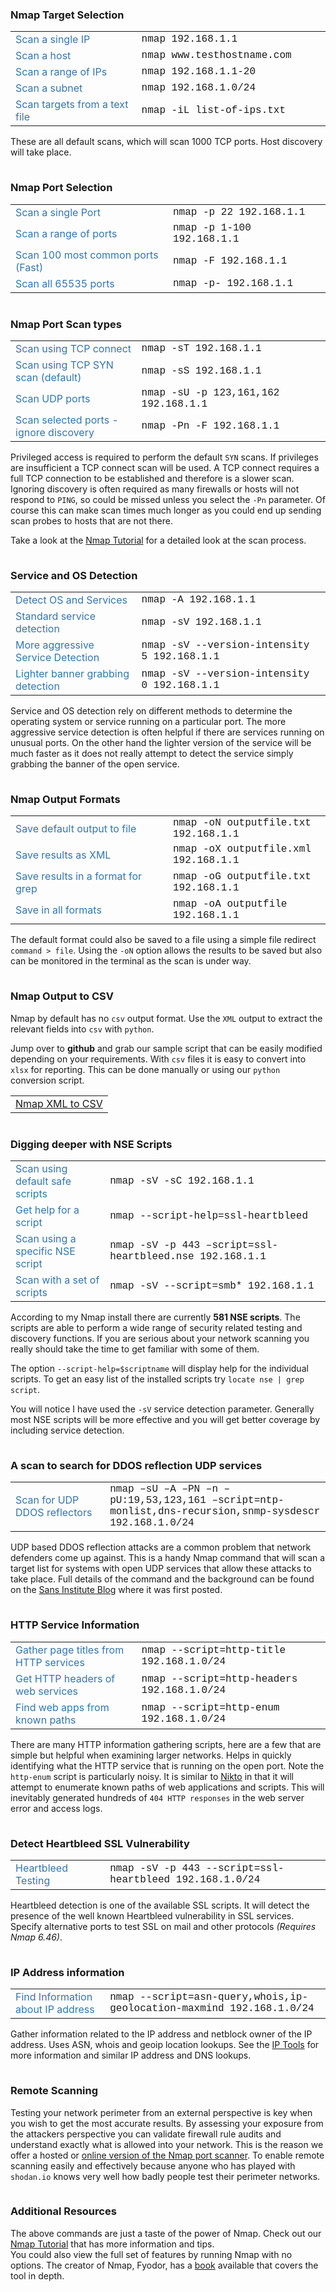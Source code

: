 
<h3>Nmap Target Selection</h3>
<table class="table table-condensed">
<tr class="btx-table-body-row btx-s-bg-bg">
<td style="color:#3276B1; width: 40%;">Scan a single IP</td>
<td style='font-family: "Courier 10 Pitch", Courier, monospace;'>nmap 192.168.1.1</td>
</tr>
<tr>
<td style="color:#3276B1; width: 40%;">Scan a host</td>
<td style='font-family: "Courier 10 Pitch", Courier, monospace;'>nmap www.testhostname.com</td>
<tr class="btx-table-body-row btx-s-bg-bg">
<td  style="color:#3276B1; width: 40%;">Scan a range of IPs</td>
<td style='font-family: "Courier 10 Pitch", Courier, monospace;'>nmap 192.168.1.1-20</td>
</tr>
<tr>
<td style="color:#3276B1; width: 40%;">Scan a subnet</td>
<td style='font-family: "Courier 10 Pitch", Courier, monospace;'>nmap 192.168.1.0/24</td>
</tr>
<tr class="btx-table-body-row btx-s-bg-bg">
<td style="color:#3276B1; width: 40%;">Scan targets from a text file</td>
<td style='font-family: "Courier 10 Pitch", Courier, monospace;'>nmap -iL list-of-ips.txt</td>
</tr>
</table>
<p>These are all default scans, which will scan 1000 TCP ports. Host discovery will take place.</p>
<div class="btx-col-12">
<div class="btx-item js-item-divider btx-divider btx-divider--single btx-center-align">
<div class="btx-divider-line btx-p-border-bg btx-p-border-border" style="width:100%; height:1px;"></div>
</div>
</div>
<p><a id="portselection"></a></p>
<h3>Nmap Port Selection</h3>
<table class="table table-condensed">
<tr class="btx-table-body-row btx-s-bg-bg">
<td style="color:#3276B1; width: 50%;">Scan a single Port</td>
<td style='font-family: "Courier 10 Pitch", Courier, monospace;'>nmap -p 22 192.168.1.1</td>
</tr>
<tr>
<td style="color:#3276B1; width: 50%;">Scan a range of ports</td>
<td style='font-family: "Courier 10 Pitch", Courier, monospace;'>nmap -p 1-100 192.168.1.1</td>
<tr class="btx-table-body-row btx-s-bg-bg">
<td  style="color:#3276B1; width: 50%;">Scan 100 most common ports (Fast)</td>
<td style='font-family: "Courier 10 Pitch", Courier, monospace;'>nmap -F 192.168.1.1</td>
</tr>
<tr>
<td style="color:#3276B1; width: 40%;">Scan all 65535 ports</td>
<td style='font-family: "Courier 10 Pitch", Courier, monospace;'>nmap -p- 192.168.1.1</td>
</tr>
</table>
<div class="btx-col-12">
<div class="btx-item js-item-divider btx-divider btx-divider--single btx-center-align">
<div class="btx-divider-line btx-p-border-bg btx-p-border-border" style="width:100%; height:1px;"></div>
</div>
</div>
<p><a id="scantypes"></a></p>
<h3>Nmap Port Scan types</h3>
<table class="table table-condensed">
<tr class="btx-table-body-row btx-s-bg-bg">
<td style="color:#3276B1; width: 40%;">Scan using TCP connect</td>
<td style='font-family: "Courier 10 Pitch", Courier, monospace;'>nmap -sT 192.168.1.1</td>
</tr>
<tr>
<td style="color:#3276B1; width: 40%;">Scan using TCP SYN scan (default)</td>
<td style='font-family: "Courier 10 Pitch", Courier, monospace;'>nmap -sS 192.168.1.1</td>
<tr class="btx-table-body-row btx-s-bg-bg">
<td  style="color:#3276B1; width: 40%;">Scan UDP ports</td>
<td style='font-family: "Courier 10 Pitch", Courier, monospace;'>nmap -sU -p 123,161,162 192.168.1.1</td>
</tr>
<tr>
<td style="color:#3276B1; width: 40%;">Scan selected ports - ignore discovery</td>
<td style='font-family: "Courier 10 Pitch", Courier, monospace;'>nmap -Pn -F 192.168.1.1</td>
</tr>
</table>
<p>Privileged access is required to perform the default <code>SYN</code> scans. If privileges are insufficient a TCP connect scan will be used. A TCP connect requires a full TCP connection to be established and therefore is a slower scan. Ignoring discovery is often required as many firewalls or hosts will not respond to <code>PING</code>, so could be missed unless you select the <code>-Pn</code> parameter. Of course this can make scan times much longer as you could end up sending scan probes to hosts that are not there.</p>
<p>Take a look at the <a href="/nmap-tutorial/">Nmap Tutorial</a> for a detailed look at the scan process.</p>
<div class="btx-col-12">
<div class="btx-item js-item-divider btx-divider btx-divider--single btx-center-align">
<div class="btx-divider-line btx-p-border-bg btx-p-border-border" style="width:100%; height:1px;"></div>
</div>
</div>
<p><a id="servicedetection"></a></p>
<h3>Service and OS Detection</h3>
<table class="table table-condensed">
<tr class="btx-table-body-row btx-s-bg-bg">
<td style="color:#3276B1; width: 40%;">Detect OS and Services</td>
<td style='font-family: "Courier 10 Pitch", Courier, monospace;'>nmap -A 192.168.1.1</td>
</tr>
<tr>
<td style="color:#3276B1; width: 40%;">Standard service detection</td>
<td style='font-family: "Courier 10 Pitch", Courier, monospace;'>nmap -sV 192.168.1.1</td>
<tr class="btx-table-body-row btx-s-bg-bg">
<td  style="color:#3276B1; width: 40%;">More aggressive Service Detection</td>
<td style='font-family: "Courier 10 Pitch", Courier, monospace;'>nmap -sV --version-intensity 5 192.168.1.1</td>
</tr>
<tr>
<td style="color:#3276B1; width: 40%;">Lighter banner grabbing detection</td>
<td style='font-family: "Courier 10 Pitch", Courier, monospace;'>nmap -sV --version-intensity 0 192.168.1.1</td>
</tr>
</table>
<p>Service and OS detection rely on different methods to determine the operating system or service running on a particular port. The more aggressive service detection is often helpful if there are services running on unusual ports. On the other hand the lighter version of the service will be much faster as it does not really attempt to detect the service simply grabbing the banner of the open service.</p>
<div class="btx-col-12">
<div class="btx-item js-item-divider btx-divider btx-divider--single btx-center-align">
<div class="btx-divider-line btx-p-border-bg btx-p-border-border" style="width:100%; height:1px;"></div>
</div>
</div>
<p><a id="outputformats"></a></p>
<h3>Nmap Output Formats</h3>
<table class="table table-condensed">
<tr class="btx-table-body-row btx-s-bg-bg">
<td style="color:#3276B1; width: 50%;">Save default output to file</td>
<td style='font-family: "Courier 10 Pitch", Courier, monospace;'>nmap -oN outputfile.txt 192.168.1.1</td>
</tr>
<tr>
<td style="color:#3276B1; width: 50%;">Save results as XML</td>
<td style='font-family: "Courier 10 Pitch", Courier, monospace;'>nmap -oX outputfile.xml 192.168.1.1</td>
<tr class="btx-table-body-row btx-s-bg-bg">
<td  style="color:#3276B1; width: 50%;">Save results in a format for grep</td>
<td style='font-family: "Courier 10 Pitch", Courier, monospace;'>nmap -oG outputfile.txt 192.168.1.1</td>
</tr>
<tr>
<td style="color:#3276B1; width: 50%;">Save in all formats</td>
<td style='font-family: "Courier 10 Pitch", Courier, monospace;'>nmap -oA outputfile 192.168.1.1</td>
</tr>
</table>
<p>The default format could also be saved to a file using a simple file redirect <code>command > file</code>. Using the <code>-oN</code> option allows the results to be saved but also can be monitored in the terminal as the scan is under way. </p>
<div class="btx-col-12">
<div class="btx-item js-item-divider btx-divider btx-divider--single btx-center-align">
<div class="btx-divider-line btx-p-border-bg btx-p-border-border" style="width:100%; height:1px;"></div>
</div>
</div>
<p><a id="nmap-csv"></a></p>
<h3>Nmap Output to CSV</h3>
<p>Nmap by default has no <code>csv</code> output format. Use the <code>XML</code> output to extract the relevant fields into <code>csv</code> with <code>python</code>.</p>
<p>Jump over to <strong>github</strong> and grab our sample script that can be easily modified depending on your requirements. With <code>csv</code> files it is easy to convert into <code>xlsx</code> for reporting. This can be done manually or using our <code>python</code> conversion script.</p>
<table class="table table-condensed">
<tr class="btx-table-body-row btx-s-bg-bg">
<td><a href="https://github.com/hackertarget/nmap-csv-xlsx" title="Nmap XML output to CSV">Nmap XML to CSV</a></td>
</tr>
</table>
<div class="btx-col-12">
<div class="btx-item js-item-divider btx-divider btx-divider--single btx-center-align">
<div class="btx-divider-line btx-p-border-bg btx-p-border-border" style="width:100%; height:1px;"></div>
</div>
</div>
<p><a id="nsescripts"></a></p>
<h3>Digging deeper with NSE Scripts</h3>
<table class="table table-condensed">
<tr class="btx-table-body-row btx-s-bg-bg">
<td style="color:#3276B1; width: 30%;">Scan using default safe scripts</td>
<td style='font-family: "Courier 10 Pitch", Courier, monospace;'>nmap -sV -sC 192.168.1.1</td>
</tr>
<tr>
<td style="color:#3276B1; width: 30%;">Get help for a script</td>
<td style='font-family: "Courier 10 Pitch", Courier, monospace;'>nmap --script-help=ssl-heartbleed</td>
</tr>
<tr class="btx-table-body-row btx-s-bg-bg">
<td style="color:#3276B1; width: 30%;">Scan using a specific NSE script</td>
<td style='font-family: "Courier 10 Pitch", Courier, monospace;'>nmap -sV -p 443 –script=ssl-heartbleed.nse 192.168.1.1</td>
<tr>
<td  style="color:#3276B1; width: 30%;">Scan with a set of scripts</td>
<td style='font-family: "Courier 10 Pitch", Courier, monospace;'>nmap -sV --script=smb* 192.168.1.1</td>
</tr>
</table>
<p>According to my Nmap install there are currently <strong>581 NSE scripts</strong>. The scripts are able to perform a wide range of security related testing and discovery functions. If you are serious about your network scanning you really should take the time to get familiar with some of them.</p>
<p>The option <code>--script-help=$scriptname</code> will display help for the individual scripts. To get an easy list of the installed scripts try <code>locate nse | grep script</code>. </p>
<p>You will notice I have used the <code>-sV</code> service detection parameter. Generally most NSE scripts will be more effective and you will get better coverage by including service detection.</p>
<div class="btx-col-12">
<div class="btx-item js-item-divider btx-divider btx-divider--single btx-center-align">
<div class="btx-divider-line btx-p-border-bg btx-p-border-border" style="width:100%; height:1px;"></div>
</div>
</div>
<p><a id="ddosreflectors"></a></p>
<h3>A scan to search for DDOS reflection UDP services</h3>
<table>
<tr class="btx-table-body-row btx-s-bg-bg">
<td  style="color:#3276B1; width: 30%;">Scan for UDP DDOS reflectors</td>
<td style='font-family: "Courier 10 Pitch", Courier, monospace;'>nmap –sU –A –PN –n –pU:19,53,123,161 –script=ntp-monlist,dns-recursion,snmp-sysdescr 192.168.1.0/24</td>
</tr>
</table>
<p>UDP based DDOS reflection attacks are a common problem that network defenders come up against. This is a handy Nmap command that will scan a target list for systems with open UDP services that allow these attacks to take place. Full details of the command and the background can be found on the <a href="https://isc.sans.edu/diary/Using+nmap+to+scan+for+DDOS+reflectors/18193">Sans Institute Blog</a> where it was first posted.</p>
<div class="btx-col-12">
<div class="btx-item js-item-divider btx-divider btx-divider--single btx-center-align">
<div class="btx-divider-line btx-p-border-bg btx-p-border-border" style="width:100%; height:1px;"></div>
</div>
</div>
<p><a id="httpinfo"></a></p>
<h3>HTTP Service Information</h3>
<table>
<tr class="btx-table-body-row btx-s-bg-bg">
<td  style="color:#3276B1; width: 40%;">Gather page titles from HTTP services</td>
<td style='font-family: "Courier 10 Pitch", Courier, monospace;'>nmap --script=http-title 192.168.1.0/24</td>
</tr>
<tr>
<td  style="color:#3276B1; width: 40%;">Get HTTP headers of web services</td>
<td style='font-family: "Courier 10 Pitch", Courier, monospace;'>nmap --script=http-headers 192.168.1.0/24</td>
</tr>
<tr class="btx-table-body-row btx-s-bg-bg">
<td  style="color:#3276B1; width: 40%;">Find web apps from known paths</td>
<td style='font-family: "Courier 10 Pitch", Courier, monospace;'>nmap --script=http-enum 192.168.1.0/24</td>
</tr>
</table>
<p>There are many HTTP information gathering scripts, here are a few that are simple but helpful when examining larger networks. Helps in quickly identifying what the HTTP service that is running on the open port. Note the <code>http-enum</code> script is particularly noisy. It is similar to <a href="/nikto-website-scanner/">Nikto</a> in that it will attempt to enumerate known paths of web applications and scripts. This will inevitably generated hundreds of <code>404 HTTP responses</code> in the web server error and access logs.</p>
<div class="btx-col-12">
<div class="btx-item js-item-divider btx-divider btx-divider--single btx-center-align">
<div class="btx-divider-line btx-p-border-bg btx-p-border-border" style="width:100%; height:1px;"></div>
</div>
</div>
<p><a id="heartbleed"></a></p>
<h3>Detect Heartbleed SSL Vulnerability</h3>
<table>
<tr class="btx-table-body-row btx-s-bg-bg">
<td  style="color:#3276B1; width: 30%;">Heartbleed Testing</td>
<td style='font-family: "Courier 10 Pitch", Courier, monospace;'>nmap -sV -p 443 --script=ssl-heartbleed 192.168.1.0/24</td>
</tr>
</table>
<p>Heartbleed detection is one of the available SSL scripts. It will detect the presence of the well known Heartbleed vulnerability in SSL services. Specify alternative ports to test SSL on mail and other protocols <em>(Requires Nmap 6.46)</em>.</p>
<div class="btx-col-12">
<div class="btx-item js-item-divider btx-divider btx-divider--single btx-center-align">
<div class="btx-divider-line btx-p-border-bg btx-p-border-border" style="width:100%; height:1px;"></div>
</div>
</div>
<p><a id="ipinfo"></a></p>
<h3>IP Address information</h3>
<table>
<tr class="btx-table-body-row btx-s-bg-bg">
<td  style="color:#3276B1; width: 30%;">Find Information about IP address</td>
<td style='font-family: "Courier 10 Pitch", Courier, monospace;'>nmap --script=asn-query,whois,ip-geolocation-maxmind 192.168.1.0/24</td>
</tr>
</table>
<p>Gather information related to the IP address and netblock owner of the IP address. Uses ASN, whois and geoip location lookups. See the <a href="/ip-tools/" title="IP and Domain Information Tools">IP Tools</a> for more information and similar IP address and DNS lookups.</p>
<div class="btx-col-12">
<div class="btx-item js-item-divider btx-divider btx-divider--single btx-center-align">
<div class="btx-divider-line btx-p-border-bg btx-p-border-border" style="width:100%; height:1px;"></div>
</div>
</div>
<p><a id="remotescanning"></a></p>
<h3>Remote Scanning</h3>
<p>Testing your network perimeter from an external perspective is key when you wish to get the most accurate results. By assessing your exposure from the attackers perspective you can validate firewall rule audits and understand exactly what is allowed into your network. This is the reason we offer a hosted or <a href="/nmap-online-port-scanner/" alt="online namp" title="Online Nmap Scanning" class="tooltips">online version of the Nmap port scanner</a>. To enable remote scanning easily and effectively because anyone who has played with <code>shodan.io</code> knows very well how badly people test their perimeter networks.</p>
<div class="btx-col-12">
<div class="btx-item js-item-divider btx-divider btx-divider--single btx-center-align">
<div class="btx-divider-line btx-p-border-bg btx-p-border-border" style="width:100%; height:1px;"></div>
</div>
</div>
<p><a id="additionalresources"></a></p>
<h3>Additional Resources</h3>
<p>The above commands are just a taste of the power of Nmap.  Check out our <a href="/nmap-tutorial/">Nmap Tutorial</a> that has more information and tips.<br />
You could also view the full set of features by running Nmap with no options. The creator of Nmap, Fyodor, has a <a href="https://nmap.org/book/">book</a> available that covers the tool in depth.</p>

